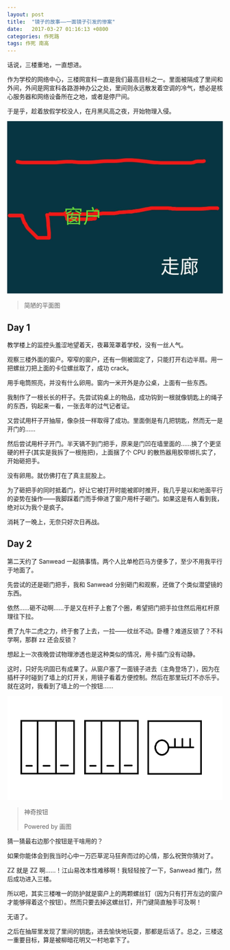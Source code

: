 ```yaml
---
layout: post
title:  "镜子的故事——一面镜子引发的惨案"
date:   2017-03-27 01:16:13 +0800
categories: 作死路
tags: 作死 南高
---
```

话说，三楼重地，一直想进。

作为学校的网络中心，三楼网宣科一直是我们最高目标之一。里面被隔成了里间和外间，外间是网宣科各路游神办公之处，里间则永远散发着空调的冷气，想必是核心服务器和网络设备所在之地，或者是停尸间。

于是乎，趁着放假学校没人，在月黑风高之夜，开始物理入侵。

![简陋的平面图][1]

 > 简陋的平面图

## Day 1

教学楼上的监控头羞涩地望着天，夜幕笼罩着学校，没有一丝人气。

观察三楼外面的窗户。窄窄的窗户，还有一侧被固定了，只能打开右边半扇。用一把螺丝刀把上面的卡位螺丝取了，成功 crack。

用手电筒照亮，并没有什么卵用。窗内一米开外是办公桌，上面有一些东西。

我制作了一根长长的杆子。先尝试钩桌上的物品，成功钩到一根就像钥匙上的绳子的东西，钩起来一看，一张去年的过气记者证。

又尝试用杆子开抽屉，像杂技一样取得了成功。里面倒是有几把钥匙，然而无一是开门的……

然后尝试用杆子开门。半天镐不到门把手，原来是门凹在墙里面的……换了个更坚硬的杆子(其实是我拆了一根拖把)，上面捆了个 CPU 的散热器用胶带绑扎实了，开始砸把手。

没有卵用。就仿佛打在了真主屁股上。

为了砸把手的同时抵着门，好让它被打开时能被即时推开，我几乎是以和地面平行的姿势在操作——我脚踩着门而手伸进了窗户用杆子砸门。如果这是有人看到我，绝对以为我个是疯子。

消耗了一晚上，无奈只好次日再战。

## Day 2

第二天约了 Sanwead 一起搞事情。两个人比单枪匹马方便多了，至少不用我平行于地面了。

先尝试的还是砸门把手，我和 Sanwead 分别砸门和观察，还做了个类似潜望镜的东西。

依然……砸不动啊……于是又在杆子上套了个圈，希望把门把手拉住然后用杠杆原理往下拉。

费了九牛二虎之力，终于套了上去，一拉——纹丝不动。卧槽？难道反锁了？不科学啊，那群 zz 还会反锁？

想起上一次夜晚尝试物理渗透也是这种类似的情况，用卡插门没有动静。

这时，只好先巩固已有成果了。从窗户塞了一面镜子进去（主角登场了），因为在插杆子时碰到了墙上的灯开关，用镜子看着方便控制。然后在那里玩灯不亦乐乎。就在这时，我看到了墙上的一个按钮……

![神奇按钮][2]

 > 神奇按钮
 >
 > Powered by 画图

猜一猜最右边那个按钮是干啥用的？

如果你能体会到我当时心中一万匹草泥马狂奔而过的心情，那么祝贺你猜对了。

ZZ 就是 ZZ 啊……！江山易改本性难移啊！我轻轻按了一下，Sanwead 推门，然后成功进入三楼。

所以吧，其实三楼唯一的防护就是窗户上的两颗螺丝钉（因为只有打开左边的窗户才能够得着这个按钮）。然而只要去掉这螺丝钉，开门键简直触手可及啊！

无语了。

之后在抽屉里发现了里间的钥匙，进去愉快地玩耍，那都是后话了。总之，三楼这一重要目标，算是被柳暗花明又一村地拿下了。

  [1]: /upload/2017/IMG20170618014104.jpg
  [2]: /upload/2017/10-6.png
